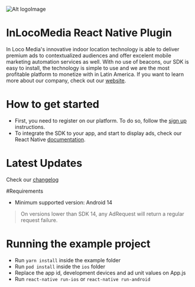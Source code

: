 ![Alt logoImage][logo]

InLocoMedia React Native Plugin
===
In Loco Media's innovative indoor location technology is able to deliver premium ads to contextualized audiences and offer excelent mobile marketing automation services as well.
With no use of beacons, our SDK is easy to install, the technology is simple to use and we are the most profitable platform to monetize with in Latin America. If you want to learn more about our company, check out our [website].

How to get started
===
- First, you need to register on our platform. To do so, follow the [sign up][signup] instructions.
- To integrate the SDK to your app, and start to display ads, check our React Native [documentation].

Latest Updates
===
Check our [changelog]

#Requirements

* Minimum supported version: Android 14

> On versions lower than SDK 14, any AdRequest will return a regular request failure.

[docs]: https://docs.inlocomedia.com/docs/react-native-overview
[signup]: http://docs.inlocomedia.com/docs/sign-up
[changelog]: https://github.com/In-Loco-Media/react-native-inlocomedia/blob/master/CHANGELOG.md
[website]: http://www.inlocomedia.com/
[logo]: https://s3.amazonaws.com/mobile-api/Android/v2/Documentation/Logo+Black.png
[documentation]: https://docs.inlocomedia.com/docs/react-native-overview

Running the example project
===
- Run `yarn install` inside the example folder
- Run `pod install` inside the `ios` folder
- Replace the app id, development devices and ad unit values on App.js
- Run `react-native run-ios` or `react-native run-android`